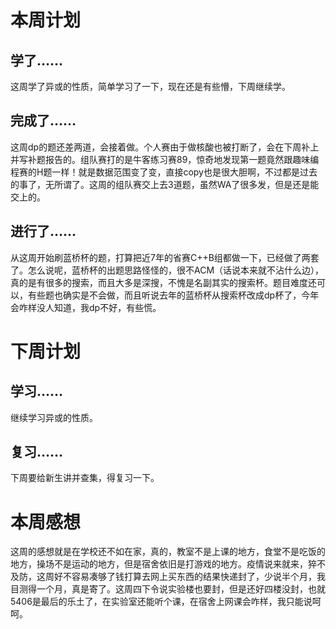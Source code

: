 # 本周计划

## 学了……

这周学了异或的性质，简单学习了一下，现在还是有些懵，下周继续学。

## 完成了……

这周dp的题还差两道，会接着做。个人赛由于做核酸也被打断了，会在下周补上并写补题报告的。组队赛打的是牛客练习赛89，惊奇地发现第一题竟然跟趣味编程赛的H题一样！就是数据范围变了变，直接copy也是很大胆啊，不过都是过去的事了，无所谓了。这周的组队赛交上去3道题，虽然WA了很多发，但是还是能交上的。

## 进行了……

从这周开始刷蓝桥杯的题，打算把近7年的省赛C++B组都做一下，已经做了两套了。怎么说呢，蓝桥杯的出题思路怪怪的，很不ACM（话说本来就不沾什么边），真的是有很多的搜索，而且大多是深搜，不愧是名副其实的搜索杯。题目难度还可以，有些题也确实是不会做，而且听说去年的蓝桥杯从搜索杯改成dp杯了，今年会咋样没人知道，我dp不好，有些慌。

# 下周计划

## 学习……

继续学习异或的性质。

## 复习……

下周要给新生讲并查集，得复习一下。

# 本周感想

这周的感想就是在学校还不如在家，真的，教室不是上课的地方，食堂不是吃饭的地方，操场不是运动的地方，但是宿舍依旧是打游戏的地方。疫情说来就来，猝不及防，这周好不容易凑够了钱打算去网上买东西的结果快递封了，少说半个月，我目测得一个月，真是寄了。这周四下令说实验楼也要封，但是还好四楼没封，也就5406是最后的乐土了，在实验室还能听个课，在宿舍上网课会咋样，我只能说呵呵。
